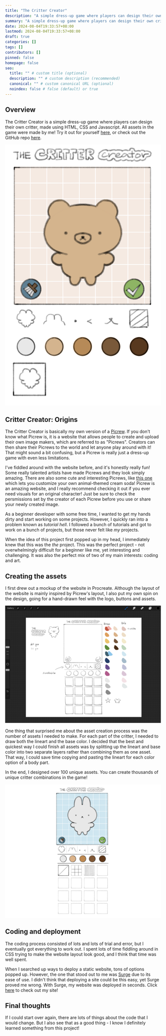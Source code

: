 ```yaml
---
title: "The Critter Creator"
description: "A simple dress-up game where players can design their own critter."
summary: "A simple dress-up game where players can design their own critter."
date: 2024-08-04T19:33:57+08:00
lastmod: 2024-08-04T19:33:57+08:00
draft: true
categories: []
tags: []
contributors: []
pinned: false
homepage: false
seo:
  title: "" # custom title (optional)
  description: "" # custom description (recommended)
  canonical: "" # custom canonical URL (optional)
  noindex: false # false (default) or true
---
```


## Overview

The Critter Creator is a simple dress-up game where players can design their own critter, made using HTML, CSS and Javascript. All assets in the game were made by me! Try it out for yourself [here](https://critter-creator.surge.sh/), or check out the GitHub repo [here](https://github.com/herenali/critter-creator).

![The Critter Creator website](website-demo.png)

## Critter Creator: Origins

The Critter Creator is basically my own version of a [Picrew](https://picrew.me/en). If you don't know what Picrew is, it is a website that allows people to create and upload their own image makers, which are referred to as "Picrews". Creators can then share their Picrews to the world and let anyone play around with it! That might sound a bit confusing, but a Picrew is really just a dress-up game with even less limitations.

I've fiddled around with the website before, and it's honestly really fun! Some really talented artists have made Picrews and they look simply amazing. There are also some cute and interesting Picrews, like [this one](https://picrew.me/en/image_maker/2075394) which lets you customize your own animal-themed cream soda! Picrew is an amazing website, and I really recommend checking it out if you ever need visuals for an original character! Just be sure to check the persmissions set by the creator of each Picrew before you use or share your newly created image.

As a beginner developer with some free time, I wanted to get my hands dirty and start working on some projects. However, I quickly ran into a problem known as *tutorial hell*. I followed a bunch of tutorials and got to work on a bunch of projects, but those never felt like *my* projects.

When the idea of this project first popped up in my head, I immediately knew that this was the *the* project. This was the perfect project - not overwhelmingly difficult for a beginner like me, yet interesting and challenging. It was also the perfect mix of two of my main interests: coding and art.

## Creating the assets

I first drew out a mockup of the website in Procreate. Although the layout of the website is mainly inspired by Picrew's layout, I also put my own spin on the design, going for a hand-drawn feel with the logo, buttons and assets.

![First draft of the Critter Creator website](website-draft.png)

One thing that surprised me about the asset creation process was the number of assets I needed to make. For each part of the critter, I needed to draw both the lineart and the base color. I decided that the best and quickest way I could finish all assets was by splitting up the lineart and base color into two separate layers rather than combining them as one asset. That way, I could save time copying and pasting the lineart for each color option of a body part.

In the end, I designed over 100 unique assets. You can create thousands of unique critter combinations in the game!

![Mockup of the Critter Creator website](website-mockup.png)

## Coding and deployment

The coding process consisted of lots and lots of trial and error, but I eventually got everything to work out. I spent lots of time fiddling around in CSS trying to make the website layout look good, and I think that time was well spent.

When I searched up ways to deploy a static website, tons of options popped up. However, the one that stood out to me was [Surge](https://surge.sh/) due to its ease of use. I didn't think that deploying a site could be this easy, yet Surge proved me wrong. With Surge, my website was deployed in seconds. Click [here](https://critter-creator.surge.sh/) to check out my site!

## Final thoughts

If I could start over again, there are lots of things about the code that I would change. But I also see that as a good thing - I know I definitely learned something from this project!
